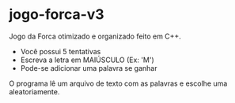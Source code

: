 # jogo-forca-v3
Jogo da Forca otimizado e organizado feito em C++.
- Você possui 5 tentativas
- Escreva a letra em MAIÚSCULO (Ex: 'M')
- Pode-se adicionar uma palavra se ganhar

O programa lê um arquivo de texto com as palavras e escolhe uma aleatoriamente.
